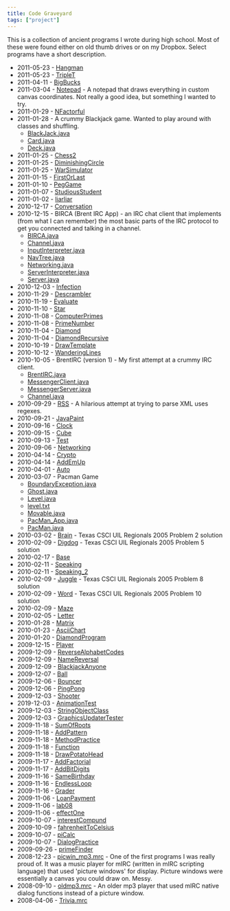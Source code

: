```yaml
---
title: Code Graveyard
tags: ["project"]
---
```


This is a collection of ancient programs I wrote during high school. Most of
these were found either on old thumb drives or on my Dropbox. Select programs
have a short description.

- 2011-05-23 - [Hangman](files/archive/Hangman.java)
- 2011-05-23 - [TripleT](files/archive/TripleT.java)
- 2011-04-11 - [BigBucks](files/archive/BigBucks.java)
- 2011-03-04 - [Notepad](files/archive/Notepad.java) - A notepad that draws
  everything in custom canvas coordinates. Not really a good idea, but something
  I wanted to try.
- 2011-01-29 - [NFactorful](files/archive/NFactorful.java)
- 2011-01-28 - A crummy Blackjack game. Wanted to play around with classes and
  shuffling.
  - [BlackJack.java](files/archive/BlackJack.java)
  - [Card.java](files/archive/Card.java)
  - [Deck.java](files/archive/Deck.java)
- 2011-01-25 - [Chess2](files/archive/Chess2.java)
- 2011-01-25 - [DiminishingCircle](files/archive/DiminishingCircle.java)
- 2011-01-25 - [WarSimulator](files/archive/WarSimulator.java)
- 2011-01-15 - [FirstOrLast](files/archive/FirstOrLast.java)
- 2011-01-10 - [PegGame](files/archive/PegGame.java)
- 2011-01-07 - [StudiousStudent](files/archive/StudiousStudent.java)
- 2011-01-02 - [liarliar](files/archive/liarliar.java)
- 2010-12-17 - [Conversation](files/archive/Conversation.java)
- 2010-12-15 - BIRCA (Brent IRC App) - an IRC chat client that implements (from
  what I can remember) the most basic parts of the IRC protocol to get you
  connected and talking in a channel.
  - [BIRCA.java](files/archive/BIRCA/BIRCA.java)
  - [Channel.java](files/archive/BIRCA/Channel.java)
  - [InputInterpreter.java](files/archive/BIRCA/InputInterpreter.java)
  - [NavTree.java](files/archive/BIRCA/NavTree.java)
  - [Networking.java](files/archive/BIRCA/Networking.java)
  - [ServerInterpreter.java](files/archive/BIRCA/ServerInterpreter.java)
  - [Server.java](files/archive/BIRCA/Server.java)
- 2010-12-03 - [Infection](files/archive/Infection.java)
- 2010-11-29 - [Descrambler](files/archive/Descrambler.java)
- 2010-11-19 - [Evaluate](files/archive/Evaluate.java)
- 2010-11-10 - [Star](files/archive/Star.java)
- 2010-11-08 - [ComputerPrimes](files/archive/ComputerPrimes.java)
- 2010-11-08 - [PrimeNumber](files/archive/PrimeNumber.java)
- 2010-11-04 - [Diamond](files/archive/Diamond.java)
- 2010-11-04 - [DiamondRecursive](files/archive/DiamondRecursive.java)
- 2010-10-19 - [DrawTemplate](files/archive/DrawTemplate.java)
- 2010-10-12 - [WanderingLines](files/archive/WanderingLines.java)
- 2010-10-05 - BrentIRC (version 1) - My first attempt at a crummy IRC client.
  - [BrentIRC.java](files/archive/BrentIRC.java)
  - [MessengerClient.java](files/archive/MessengerClient.java)
  - [MessengerServer.java](files/archive/MessengerServer.java)
  - [Channel.java](files/archive/Channel.java)
- 2010-09-29 - [RSS](files/archive/RSS.java) - A hilarious attempt at trying to
  parse XML uses regexes.
- 2010-09-21 - [JavaPaint](files/archive/JavaPaint.java)
- 2010-09-16 - [Clock](files/archive/Clock.java)
- 2010-09-15 - [Cube](files/archive/Cube.java)
- 2010-09-13 - [Test](files/archive/Test.java)
- 2010-09-06 - [Networking](files/archive/Networking.java)
- 2010-04-14 - [Crypto](files/archive/Crypto.java)
- 2010-04-14 - [AddEmUp](files/archive/AddEmUp.java)
- 2010-04-01 - [Auto](files/archive/Auto.java)
- 2010-03-07 - Pacman Game
  - [BoundaryException.java](files/archive/pacman/BoundaryException.java)
  - [Ghost.java](files/archive/pacman/Ghost.java)
  - [Level.java](files/archive/pacman/Level.java)
  - [level.txt](files/archive/pacman/level.txt)
  - [Movable.java](files/archive/pacman/Movable.java)
  - [PacMan_App.java](files/archive/pacman/PacMan_App.java)
  - [PacMan.java](files/archive/pacman/PacMan.java)
- 2010-03-02 - [Brain](files/archive/Brain.java) - Texas CSCI UIL Regionals 2005
  Problem 2 solution
- 2010-02-09 - [Digdog](files/archive/Digdog.java) - Texas CSCI UIL Regionals
  2005 Problem 5 solution
- 2010-02-17 - [Base](files/archive/Base.java)
- 2010-02-11 - [Speaking](files/archive/Speaking.java)
- 2010-02-11 - [Speaking_2](files/archive/Speaking_2.java)
- 2010-02-09 - [Juggle](files/archive/Juggle.java) - Texas CSCI UIL Regionals
  2005 Problem 8 solution
- 2010-02-09 - [Word](files/archive/Word.java) - Texas CSCI UIL Regionals 2005
  Problem 10 solution
- 2010-02-09 - [Maze](files/archive/Maze.java)
- 2010-02-05 - [Letter](files/archive/Letter.java)
- 2010-01-28 - [Matrix](files/archive/Matrix.java)
- 2010-01-23 - [AsciiChart](files/archive/AsciiChart.java)
- 2010-01-20 - [DiamondProgram](files/archive/DiamondProgram.java)
- 2009-12-15 - [Player](files/archive/Player.java)
- 2009-12-09 - [ReverseAlphabetCodes](files/archive/ReverseAlphabetCodes.java)
- 2009-12-09 - [NameReversal](files/archive/NameReversal.java)
- 2009-12-09 - [BlackjackAnyone](files/archive/BlackjackAnyone.java)
- 2009-12-07 - [Ball](files/archive/Ball.java)
- 2009-12-06 - [Bouncer](files/archive/Bouncer.java)
- 2009-12-06 - [PingPong](files/archive/PingPong.java)
- 2009-12-03 - [Shooter](files/archive/Shooter.java)
- 2019-12-03 - [AnimationTest](files/archive/AnimationTest.java)
- 2009-12-03 - [StringObjectClass](files/archive/StringObjectClass.java)
- 2009-12-03 - [GraphicsUpdaterTester](files/archive/GraphicsUpdaterTester.java)
- 2009-11-18 - [SumOfRoots](files/archive/SumOfRoots.java)
- 2009-11-18 - [AddPattern](files/archive/AddPattern.java)
- 2009-11-18 - [MethodPractice](files/archive/MethodPractice.java)
- 2009-11-18 - [Function](files/archive/Function.java)
- 2009-11-18 - [DrawPotatoHead](files/archive/DrawPotatoHead.java)
- 2009-11-17 - [AddFactorial](files/archive/AddFactorial.java)
- 2009-11-17 - [AddBitDigits](files/archive/AddBitDigits.java)
- 2009-11-16 - [SameBirthday](files/archive/SameBirthday.java)
- 2009-11-16 - [EndlessLoop](files/archive/EndlessLoop.java)
- 2009-11-16 - [Grader](files/archive/Grader.java)
- 2009-11-06 - [LoanPayment](files/archive/LoanPayment.java)
- 2009-11-06 - [lab08](files/archive/lab08.java)
- 2009-11-06 - [effectOne](files/archive/effectOne.java)
- 2009-10-07 - [interestCompund](files/archive/interestCompund.java)
- 2009-10-09 - [fahrenheitToCelsius](files/archive/fahrenheitToCelsius.java)
- 2009-10-07 - [piCalc](files/archive/piCalc.java)
- 2009-10-07 - [DialogPractice](files/archive/DialogPractice.java)
- 2009-09-26 - [primeFinder](files/archive/primeFinder.java)
- 2008-12-23 - [picwin_mp3.mrc](files/archive/picwin_mp3.mrc) - One of the first
  programs I was really proud of. It was a music player for mIRC (written in
  mIRC scripting language) that used 'picture windows' for display. Picture
  windows were essentially a canvas you could draw on. Messy.
- 2008-09-10 - [oldmp3.mrc](files/archive/oldmp3.mrc) - An older mp3 player that
  used mIRC native dialog functions instead of a picture window.
- 2008-04-06 - [Trivia.mrc](files/archive/Trivia.mrc)
